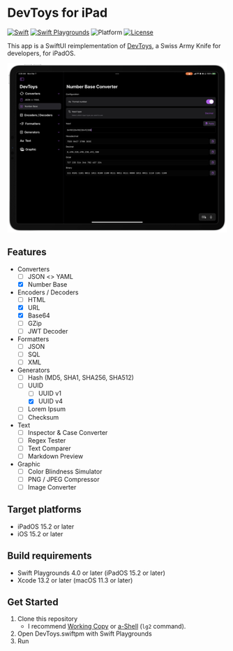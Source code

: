 # DevToys for iPad

[![Swift](https://img.shields.io/badge/Swift-5.5-orange.svg)](https://www.swift.org)
[![Swift Playgrounds](https://img.shields.io/badge/Swift%20Playgrounds-4.0-orange.svg)](https://itunes.apple.com/jp/app/swift-playgrounds/id908519492)
![Platform](https://img.shields.io/badge/platform-ipados%20%7C%20ios-lightgrey.svg)
[![License](https://img.shields.io/github/license/kkk669/DevToys.swiftpm.svg)](LICENSE.txt)

This app is a SwiftUI reimplementation of [DevToys](https://devtoys.app), a Swiss Army Knife for developers, for iPadOS.

<img src="./screenshot.png" alt="screenshot" width="640">

## Features

- Converters
  - [ ] JSON <> YAML
  - [x] Number Base
- Encoders / Decoders
  - [ ] HTML
  - [x] URL
  - [x] Base64
  - [ ] GZip
  - [ ] JWT Decoder
- Formatters
  - [ ] JSON
  - [ ] SQL
  - [ ] XML
- Generators
  - [ ] Hash (MD5, SHA1, SHA256, SHA512)
  - [ ] UUID
    - [ ] UUID v1
    - [x] UUID v4
  - [ ] Lorem Ipsum
  - [ ] Checksum
- Text
  - [ ] Inspector & Case Converter
  - [ ] Regex Tester
  - [ ] Text Comparer
  - [ ] Markdown Preview
- Graphic
  - [ ] Color Blindness Simulator
  - [ ] PNG / JPEG Compressor
  - [ ] Image Converter

## Target platforms

- iPadOS 15.2 or later
- iOS 15.2 or later
  
## Build requirements

- Swift Playgrounds 4.0 or later (iPadOS 15.2 or later)
- Xcode 13.2 or later (macOS 11.3 or later)

## Get Started

1. Clone this repository
    - I recommend [Working Copy](https://workingcopyapp.com) or [a-Shell](https://holzschu.github.io/a-Shell_iOS/) (`lg2` command).
1. Open DevToys.swiftpm with Swift Playgrounds
1. Run
